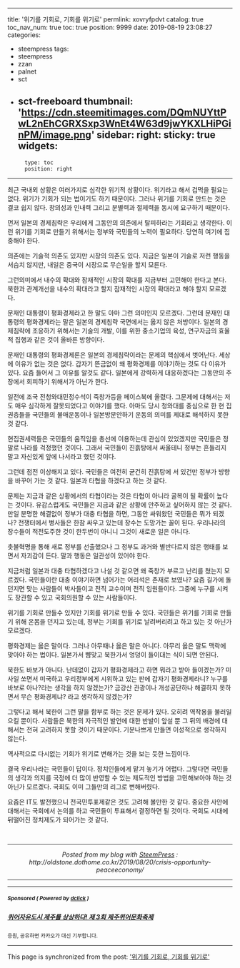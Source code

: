 
---
title: '위기를 기회로, 기회를 위기로'
permlink: xovryfpdvt
catalog: true
toc_nav_num: true
toc: true
position: 9999
date: 2019-08-19 23:08:27
categories:
- steempress
tags:
- steempress
- zzan
- palnet
- sct
- sct-freeboard
thumbnail: 'https://cdn.steemitimages.com/DQmNUYttPwL2nEhCGRXSxp3WnEt4W63d9jwYKXLHiPGinPM/image.png'
sidebar:
    right:
        sticky: true
widgets:
    -
        type: toc
        position: right
---


<p>최근 국내외 상황은 여러가지로 심각한 위기적 상황이다. 위기라고 해서 겁먹을 필요는 없다. 위기가 기회가 되는 법이기도 하기 때문이다. 그러나 위기를 기회로 만드는 것은 결코 쉽지 않다. 창의성과 인내력 그리고 분별력과 절제력을 동시에 요구하기 때문이다. </p>
<p>먼저 일본의 경제침략은 우리에게 그동안의 의존에서 탈피하라는 기회라고 생각한다. 이런 위기를 기회로 만들기 위해서는 정부와 국민들의 노력이 필요하다. 당연히 여기에 집중해야 한다. </p>
<p>의존에는 기술적 의존도 있지만 시장의 의존도 있다. 지금은 일본이 기술로 저런 행동을 서슴치 않지만, 내일은 중국이 시장으로 무슨일을 할지 모른다. </p>
<p>그런의미에서 내수의 확대와 잠재적인 시장의 확대를 지금부터 고민해야 한다고 본다.  북한과 관계개선을 내수의 확대라고 할지 잠재적인 시장의 확대라고 해야 할지 모르겠다. </p>
<p>문재인 대통령이 평화경제라고 한 말도 아마 그런 의미인지 모르겠다. 그런데 문재인 대통령의 평화경제라는 말은  일본의 경제침략 국면에서는 옳지 않은 처방이다. 일본의 경제침략에 조응하기 위해서는 기술의 개발, 이를 위한 중소기업의 육성, 연구자금의 효율적 집행과 같은 것이 올바른 방향이다.  </p>
<p>문재인 대통령의 평화경제론은 일본의 경제침략이라는 문제의 핵심에서 벗어난다. 세상에 이유가 없는 것은 없다.  갑자기 뜬금없이 왜 평화경제를 이야기하는 것도 다 이유가 있다. 요즘 들어서 그 이유를 알것도 같다. 일본에게 강력하게 대응하겠다는 그동안의 주장에서 회피하기 위해서가 아닌가 한다. </p>
<p>일전에 조국 전청와대민정수석이 죽창가등을 페이스북에 올렸다. 그문제에 대해서는 저도 매우 심각하게 잘못되었다고 이야기를 했다. 아마도 당시 청와대를 중심으로 한 현 집권층들을 국민들의 불매운동이나 일본방문안하기 운동의 의미를 제대로 해석하지 못한 것 같다. </p>
<p>현집권세력들은 국민들의 움직임을 총선에 이용하는데 관심이 있었겠지만 국민들은 정말로 나라를 걱정했던 것이다. 그래서 국민들이 진흙탕에서 싸울테니 정부는 흔들리지 말고 자신있게 앞에 나서라고 했던 것이다. </p>
<p>그런데 점전 이상해지고 있다. 국민들은 여전히 굳건히 진흙탕에 서 있건만 정부가 방향을 바꾸어 가는 것 같다. 일본과 타협을 하겠다고 하는 것 같다.  </p>
<p>문제는 지금과 같은 상황에서의 타협이라는 것은 타협이 아니라 굴복이 될 확률이 높다는 것이다. 유감스럽게도 국민들은 지금과 같은 상황에 안주하고 싶어하지 않는 것 같다. 만일 분명한 해결없이 정부가 대충 타협을 하면, 그동안 싸워왔던 국민들은 뭐가 되겠나? 전쟁터에서 병사들은 한참 싸우고 있는데 장수는 도망가는 꼴이 된다. 우리나라의 장수들이 적전도주한 것이 한두번이 아니니 그것이 새로운 일은 아니다. </p>
<p>촛불혁명을 통해 새로 정부를 선출했으나 그 정부도 과거와 별반다르지 않은 행태를 보면서 자괴감이 든다.  말과 행동은 일관성이 있어야 한다. </p>
<p>지금처럼 일본과 대충 타협하겠다고 나설 것 같으면 왜 죽창가 부르고 난리를 쳤는지 모르겠다. 국민들이란 대충 이야기하면 넘어가는 어리석은 존재로 보였나? 요즘 길가에 돌던지면 맞는 사람들이 박사들이고 전직 교수이며 전직 임원들이다. 그중에 누구를 시켜도 장관할 수 있고 국회의원할 수 있는 사람들이다. </p>
<p>위기를 기회로 만들수 있지만 기회를 위기로 만들 수 있다. 국민들은 위기를 기회로 만들기 위해 온몸을 던지고 있는데, 정부는 기회를 위기로 날려버리려고 하고 있는 것 아닌가 모르겠다. </p>
<p>평화경제는 옳은 말이다. 그러나 아무때나 옳은 말은 아니다. 아무리 옳은 말도 맥락에 맞아야 하는 법이다. 일본가서 뺨맞고 북한가서 엉덩이 들이대는 식이 되면 안된다. </p>
<p>북한도 바보가 아니다. 난데없이 갑자기 평화경제라고 하면 뭐라고 받아 들이겠는가? 미사일 쏘면서 미국하고 우리정부에게 시위하고 있는 판에 갑자기 평화경제라니? 누구를 바보로 아나?라는 생각을 하지 않겠는가? 금강산 관광이나 개성공단하나 해결하지 못하면서 무슨 평화경제냐? 라고 생각하지 않겠는가? </p>
<p>그렇다고 해서 북한이 그런 말을 함부로 하는 것은 문제가 있다. 오히려 역작용을 불러일으킬 뿐이다. 사람들은 북한의 자극적인 발언에 대한 반발이 앞설 뿐 그 뒤의 배경에 대해서는 전혀 고려하지 못할 것이기 때문이다. 기분나쁘게 만들면 이성적으로 생각하지 않는다. </p>
<p>역사적으로 다시없는 기회가 위기로 변해가는 것을 보는 듯한 느낌이다. </p>
<p>결국 우리나라는 국민들이 답이다. 정치인들에게 맡겨 놓기가 어렵다. 그렇다면 국민들의 생각과 의지를 국정에 더 많이 반영할 수 있는 제도적인 방법을 고민해보아야 하는 것 아닌가 모르겠다. 국회도 이미 그들만의 리그로 변해버렸다. </p>
<p>요즘은 IT도 발전했으니 전국민투표제같은 것도 고려해 볼만한 것 같다. 중요한 사안에 대해서는 국회에서 논의를 하고 국민들이 투표해서 결정하면 될 것이다. 국회도 시대에 뒤떨어진 정치제도가 되어가는 것 같다. </p>
<p></p>
<p> </p>
 <br /><center><hr/><em>Posted from my blog with <a href='https://wordpress.org/plugins/steempress/'>SteemPress</a> : http://oldstone.dothome.co.kr/2019/08/20/crisis-opportunity-peaceeconomy/ </em><hr/></center>

---

#####  <sub> **Sponsored ( Powered by [dclick](https://www.dclick.io) )** </sub>
##### [퀴어자유도시 제주를 상상하다! 제 3회 제주퀴어문화축제](https://api.dclick.io/v1/c?x=eyJhbGciOiJIUzI1NiIsInR5cCI6IkpXVCJ9.eyJjIjoib2xkc3RvbmUiLCJzIjoieG92cnlmcGR2dCIsImEiOlsidC0yMDMyIl0sInVybCI6Imh0dHBzOi8vdG9nZXRoZXIua2FrYW8uY29tL2Z1bmRyYWlzaW5ncy82Nzk1MSIsImlhdCI6MTU2NjI1ODAxOSwiZXhwIjoxODgxNjE4MDE5fQ.xrhlUXRzJP7Bsd-ZPMWy4rVBYtoLEY7uf-GKO4fgTEs)
<sup>응원, 공유하면 카카오가 대신 기부합니다.</sup>


- - -

This page is synchronized from the post: ['위기를 기회로, 기회를 위기로'](https://steemit.com/@oldstone/xovryfpdvt)
